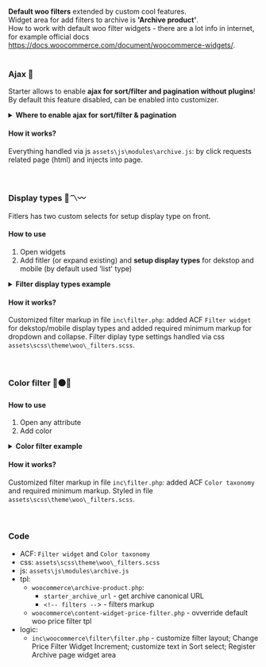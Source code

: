 **Default woo filters** extended by custom cool features.  
Widget area for add filters to archive is **'Archive product'**.  
How to work with default woo filter widgets - there are a lot info in internet, for example official docs https://docs.woocommerce.com/document/woocommerce-widgets/.
<br><br>



### Ajax 💭
Starter allows to enable **ajax for sort/filter and pagination without plugins**!  
By default this feature disabled, can be enabled into customizer.
<details><summary><strong>Where to enable ajax for sort/filter & pagination</strong></summary>
	<img width="600" src="https://raw.githubusercontent.com/wiki/chyvak1831/starter/screenshots/filter/filter_ajax.jpg" alt="Filter: Ajax">
</details>

#### How it works?
Everything handled via js `assets\js\modules\archive.js`: by click requests related page (html) and injects into page.
<br><br><br>



### Display types 📄〽️〰️
Fitlers has two custom selects for setup display type on front.

#### How to use
1. Open widgets
2. Add fitler (or expand existing) and **setup display types** for dekstop and mobile (by default used 'list' type)
<details id="filter_display_type_example"><summary><strong>Filter display types example</strong></summary>
	<a href="https://raw.githubusercontent.com/wiki/chyvak1831/starter/screenshots/filter/filter_display_type.mp4">Download this video example</a><br>
	<img width="600" src="https://raw.githubusercontent.com/wiki/chyvak1831/starter/screenshots/filter/filter_display_type.gif" alt="Filter: display type">
</details>

#### How it works?
Customized filter markup in file `inc\filter.php`: added ACF `Filter widget` for dekstop/mobile display types and added required minimum markup for dropdown and collapse. Filter diplay type settings handled via css `assets\scss\theme\woo\_filters.scss`.
<br><br><br>



### Color filter 🔴⚫🔵

#### How to use
1. Open any attribute
2. Add color
<details><summary><strong>Color filter example</strong></summary>
	<a href="https://raw.githubusercontent.com/wiki/chyvak1831/starter/screenshots/filter/filter_color.mp4">Download this video example</a><br>
	<img width="600" src="https://raw.githubusercontent.com/wiki/chyvak1831/starter/screenshots/filter/filter_color.gif" alt="Filter: color">
</details>

#### How it works?
Customized filter markup in file `inc\filter.php`: added ACF `Color taxonomy` and required minimum markup. Styled in file `assets\scss\theme\woo\_filters.scss`.
<br><br><br>



### Code
* ACF: `Filter widget` and `Color taxonomy`
* css: `assets\scss\theme\woo\_filters.scss`
* js: `assets\js\modules\archive.js`
* tpl:
    * `woocommerce\archive-product.php`:
      * `starter_archive_url` - get archive canonical URL
      * `<!-- filters --`> - filters markup
    * `woocommerce\content-widget-price-filter.php` - ovverride default woo price filter tpl
* logic:
    * `inc\woocommerce\filter\filter.php` - customize filter layout; Change Price Filter Widget Increment; customize text in Sort select; Register Archive page widget area